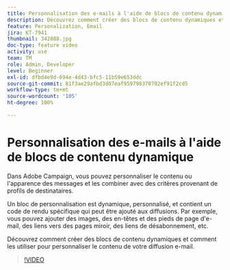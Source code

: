 ```yaml
---
title: Personnalisation des e-mails à l'aide de blocs de contenu dynamique
description: Découvrez comment créer des blocs de contenu dynamiques et comment les utiliser pour personnaliser le contenu de votre diffusion e-mail.
feature: Personalization, Email
jira: KT-7941
thumbnail: 342088.jpg
doc-type: feature video
activity: use
team: TM
role: Admin, Developer
level: Beginner
exl-id: dfbd4e9d-694e-4d43-bfc5-11b59e653ddc
source-git-commit: 81f3ae29afbd3d07eaf959798370702ef91f2cd5
workflow-type: tm+mt
source-wordcount: '105'
ht-degree: 100%

---
```


# Personnalisation des e-mails à l&#39;aide de blocs de contenu dynamique

Dans Adobe Campaign, vous pouvez personnaliser le contenu ou l&#39;apparence des messages et les combiner avec des critères provenant de profils de destinataires.

Un bloc de personnalisation est dynamique, personnalisé, et contient un code de rendu spécifique qui peut être ajouté aux diffusions. Par exemple, vous pouvez ajouter des images, des en-têtes et des pieds de page d&#39;e-mail, des liens vers des pages miroir, des liens de désabonnement, etc.

Découvrez comment créer des blocs de contenu dynamiques et comment les utiliser pour personnaliser le contenu de votre diffusion e-mail.

>[!VIDEO](https://video.tv.adobe.com/v/342088?quality=12&learn=on)
